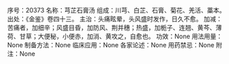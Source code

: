 序号：20373
名称：芎芷石膏汤
组成：川芎、白芷、石膏、菊花、羌活、藁本。
出处：《金鉴》卷四十三。
主治：头痛眩晕，头风盛时发作，日久不愈。
加减：苦痛者，加细辛；风盛目昏，加防风、荆并穗；热盛，加栀子、连翘、黄芩、薄荷、甘草；大便秘，小便赤，加消、黄攻之，自愈也。
功效：None
用法用量：None
制备方法：None
临床应用：None
各家论述：None
用药禁忌：None
附注：None
